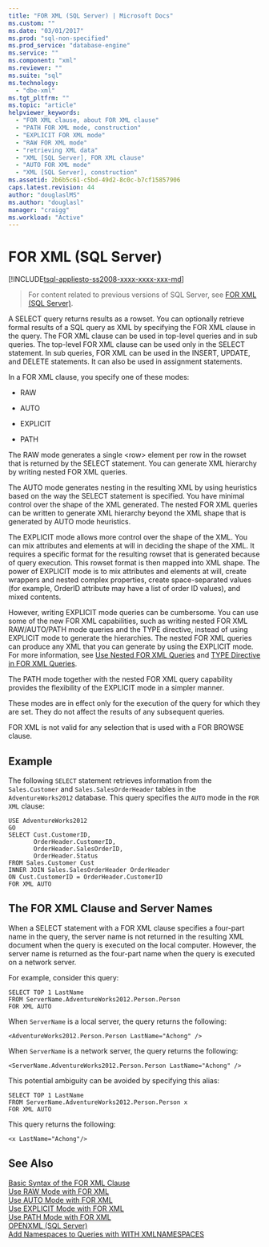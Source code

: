 ```yaml
---
title: "FOR XML (SQL Server) | Microsoft Docs"
ms.custom: ""
ms.date: "03/01/2017"
ms.prod: "sql-non-specified"
ms.prod_service: "database-engine"
ms.service: ""
ms.component: "xml"
ms.reviewer: ""
ms.suite: "sql"
ms.technology: 
  - "dbe-xml"
ms.tgt_pltfrm: ""
ms.topic: "article"
helpviewer_keywords: 
  - "FOR XML clause, about FOR XML clause"
  - "PATH FOR XML mode, construction"
  - "EXPLICIT FOR XML mode"
  - "RAW FOR XML mode"
  - "retrieving XML data"
  - "XML [SQL Server], FOR XML clause"
  - "AUTO FOR XML mode"
  - "XML [SQL Server], construction"
ms.assetid: 2b6b5c61-c5bd-49d2-8c0c-b7cf15857906
caps.latest.revision: 44
author: "douglaslMS"
ms.author: "douglasl"
manager: "craigg"
ms.workload: "Active"
---
```

# FOR XML (SQL Server)
[!INCLUDE[tsql-appliesto-ss2008-xxxx-xxxx-xxx-md](../../includes/tsql-appliesto-ss2008-xxxx-xxxx-xxx-md.md)]
 > For content related to previous versions of SQL Server, see [FOR XML (SQL Server)](https://msdn.microsoft.com/en-US/library/ms178107(SQL.120).aspx).

  A SELECT query returns results as a rowset. You can optionally retrieve formal results of a SQL query as XML by specifying the FOR XML clause in the query. The FOR XML clause can be used in top-level queries and in sub queries. The top-level FOR XML clause can be used only in the SELECT statement. In sub queries, FOR XML can be used in the INSERT, UPDATE, and DELETE statements. It can also be used in assignment statements.  
  
 In a FOR XML clause, you specify one of these modes:  
  
-   RAW  
  
-   AUTO  
  
-   EXPLICIT  
  
-   PATH  
  
 The RAW mode generates a single \<row> element per row in the rowset that is returned by the SELECT statement. You can generate XML hierarchy by writing nested FOR XML queries.  
  
 The AUTO mode generates nesting in the resulting XML by using heuristics based on the way the SELECT statement is specified. You have minimal control over the shape of the XML generated. The nested FOR XML queries can be written to generate XML hierarchy beyond the XML shape that is generated by AUTO mode heuristics.  
  
 The EXPLICIT mode allows more control over the shape of the XML. You can mix attributes and elements at will in deciding the shape of the XML. It requires a specific format for the resulting rowset that is generated because of query execution. This rowset format is then mapped into XML shape. The power of EXPLICIT mode is to mix attributes and elements at will, create wrappers and nested complex properties, create space-separated values (for example, OrderID attribute may have a list of order ID values), and mixed contents.  
  
 However, writing EXPLICIT mode queries can be cumbersome. You can use some of the new FOR XML capabilities, such as writing nested FOR XML RAW/AUTO/PATH mode queries and the TYPE directive, instead of using EXPLICIT mode to generate the hierarchies. The nested FOR XML queries can produce any XML that you can generate by using the EXPLICIT mode. For more information, see [Use Nested FOR XML Queries](../../relational-databases/xml/use-nested-for-xml-queries.md) and [TYPE Directive in FOR XML Queries](../../relational-databases/xml/type-directive-in-for-xml-queries.md).  
  
 The PATH mode together with the nested FOR XML query capability provides the flexibility of the EXPLICIT mode in a simpler manner.  
  
 These modes are in effect only for the execution of the query for which they are set. They do not affect the results of any subsequent queries.  
  
 FOR XML is not valid for any selection that is used with a FOR BROWSE clause.  
  
## Example  
 The following `SELECT` statement retrieves information from the `Sales.Customer` and `Sales.SalesOrderHeader` tables in the `AdventureWorks2012` database. This query specifies the `AUTO` mode in the `FOR XML` clause:  
  
```  
USE AdventureWorks2012  
GO  
SELECT Cust.CustomerID,   
       OrderHeader.CustomerID,  
       OrderHeader.SalesOrderID,   
       OrderHeader.Status  
FROM Sales.Customer Cust   
INNER JOIN Sales.SalesOrderHeader OrderHeader  
ON Cust.CustomerID = OrderHeader.CustomerID  
FOR XML AUTO  
```  
  
## The FOR XML Clause and Server Names  
 When a SELECT statement with a FOR XML clause specifies a four-part name in the query, the server name is not returned in the resulting XML document when the query is executed on the local computer. However, the server name is returned as the four-part name when the query is executed on a network server.  
  
 For example, consider this query:  
  
```  
SELECT TOP 1 LastName  
FROM ServerName.AdventureWorks2012.Person.Person  
FOR XML AUTO  
```  
  
 When `ServerName` is a local server, the query returns the following:  
  
```  
<AdventureWorks2012.Person.Person LastName="Achong" />  
```  
  
 When `ServerName` is a network server, the query returns the following:  
  
```  
<ServerName.AdventureWorks2012.Person.Person LastName="Achong" />  
```  
  
 This potential ambiguity can be avoided by specifying this alias:  
  
```  
SELECT TOP 1 LastName  
FROM ServerName.AdventureWorks2012.Person.Person x  
FOR XML AUTO   
```  
  
 This query returns the following:  
  
```  
<x LastName="Achong"/>  
```  
  
## See Also  
 [Basic Syntax of the FOR XML Clause](../../relational-databases/xml/basic-syntax-of-the-for-xml-clause.md)   
 [Use RAW Mode with FOR XML](../../relational-databases/xml/use-raw-mode-with-for-xml.md)   
 [Use AUTO Mode with FOR XML](../../relational-databases/xml/use-auto-mode-with-for-xml.md)   
 [Use EXPLICIT Mode with FOR XML](../../relational-databases/xml/use-explicit-mode-with-for-xml.md)   
 [Use PATH Mode with FOR XML](../../relational-databases/xml/use-path-mode-with-for-xml.md)   
 [OPENXML &#40;SQL Server&#41;](../../relational-databases/xml/openxml-sql-server.md)   
 [Add Namespaces to Queries with WITH XMLNAMESPACES](../../relational-databases/xml/add-namespaces-to-queries-with-with-xmlnamespaces.md)  
  
  
